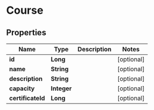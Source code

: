 
# Course

## Properties
Name | Type | Description | Notes
------------ | ------------- | ------------- | -------------
**id** | **Long** |  |  [optional]
**name** | **String** |  |  [optional]
**description** | **String** |  |  [optional]
**capacity** | **Integer** |  |  [optional]
**certificateId** | **Long** |  |  [optional]




